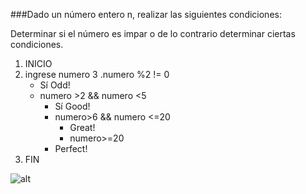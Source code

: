 ###Dado un número entero n, realizar las siguientes condiciones:

Determinar si el número es impar o de lo contrario determinar ciertas condiciones.

1. INICIO
2. ingrese numero
3 .numero %2 != 0
    + Sí Odd!
    + numero >2 && numero <5
      * Sí Good!
      * numero>6 && numero <=20
        * Great!
        * numero>=20
       * Perfect!
 4. FIN


![alt]()
